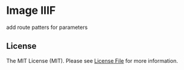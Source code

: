 # Image IIIF

add route patters for parameters


## License

The MIT License (MIT). Please see [License File](LICENSE.md) for more information.
